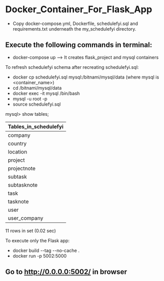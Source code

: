 # Docker_Container_For_Flask_App

-  Copy docker-compose.yml, Dockerfile, schedulefyi.sql and requirements.txt underneath the my_schedulefyi directory.

## Execute the following commands in terminal:
- docker-compose up --> It creates flask_project and mysql containers

To refresh schedulefyi schema after recreating schedulefyi.sql:
- docker cp schedulefyi.sql mysql:/bitnami/mysql/data (where mysql is <container_name>)
- cd /bitnami/mysql/data
- docker exec -it mysql /bin/bash
- mysql -u root -p
- source schedulefyi.sql

mysql> show tables;

| Tables_in_schedulefyi |
|-----------------------|
| company               |
| country               |
| location              |
| project               |
| projectnote           |
| subtask               |
| subtasknote           |
| task                  |
| tasknote              |
| user                  |
| user_company          |

11 rows in set (0.02 sec)


To execute only the Flask app:
- docker build --tag <schedulefyi flask app> --no-cache .
- docker run -p 5002:5000 <schedulefyi flask app>

## Go to http://0.0.0.0:5002/ in browser

